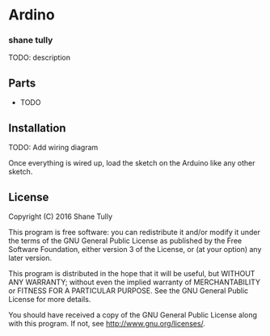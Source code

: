 Ardino
======

### shane tully

TODO: description

## Parts

* TODO

## Installation

TODO: Add wiring diagram

Once everything is wired up, load the sketch on the Arduino like any other sketch.

## License

Copyright (C) 2016 Shane Tully

This program is free software: you can redistribute it and/or modify
it under the terms of the GNU General Public License as published by
the Free Software Foundation, either version 3 of the License, or
(at your option) any later version.

This program is distributed in the hope that it will be useful,
but WITHOUT ANY WARRANTY; without even the implied warranty of
MERCHANTABILITY or FITNESS FOR A PARTICULAR PURPOSE.  See the
GNU General Public License for more details.

You should have received a copy of the GNU General Public License
along with this program.  If not, see <http://www.gnu.org/licenses/>.
